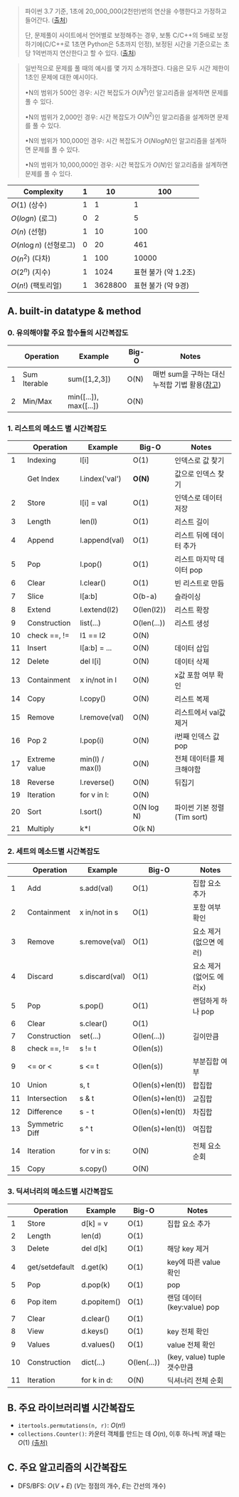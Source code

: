 > 파이썬 3.7 기준, 1초에 20_000_000(2천만)번의 연산을 수행한다고 가정하고 들어간다. ([출처](이코테))
> 
> 단, 문제풀이 사이트에서 언어별로 보정해주는 경우, 보통 C/C++의 5배로 보정하기에(C/C++로 1초면 Python은 5초까지 인정), 보정된 시간을 기준으로는 초당 1억번까지 연산한다고 할 수 있다. ([출처](https://gall.dcinside.com/mgallery/board/view/?id=ps&no=33010))

> 일반적으로 문제를 풀 때의 예시를 몇 가지 소개하겠다. 다음은 모두 시간 제한이 1초인 문제에 대한 예시이다. 
> 
> •N의 범위가 500인 경우: 시간 복잡도가 $O(N^3)$인 알고리즘을 설계하면 문제를 풀 수 있다. 
>
> •N의 범위가 2,000인 경우: 시간 복잡도가 $O(N^2)$인 알고리즘을 설계하면 문제를 풀 수 있다. 
>
> •N의 범위가 100,000인 경우: 시간 복잡도가 $O(NlogN)$인 알고리즘을 설계하면 문제를 풀 수 있다. 
>
> •N의 범위가 10,000,000인 경우: 시간 복잡도가 $O(N)$인 알고리즘을 설계하면 문제를 풀 수 있다.


| Complexity               | 1   | 10      | 100                  |
| ------------------------ | --- | ------- | -------------------- |
| $O(1)$ (상수)            | 1   | 1       | 1                    |
| $O(log n)$ (로그)        | 0   | 2       | 5                    |
| $O(n)$ (선형)            | 1   | 10      | 100                  |
| $O(n \log n)$ (선형로그) | 0   | 20      | 461                  |
| $O(n^2)$ (다차)          | 1   | 100     | 10000                |
| $O(2^n)$ (지수)          | 1   | 1024    | 표현 불가 (약 1.2조) |
| $O(n!)$ (팩토리얼)       | 1   | 3628800 | 표현 불가 (약 9경)   |



## A. built-in datatype & method

### 0. 유의해야할 주요 함수들의 시간복잡도
|     | Operation    | Example                | Big-O | Notes                                                                                                             |
| --- | ------------ | ---------------------- | ----- | ----------------------------------------------------------------------------------------------------------------- |
| 1   | Sum Iterable | sum([1,2,3])           | O(N)  | 매번 sum을 구하는 대신 누적합 기법 활용([참고](https://school.programmers.co.kr/learn/courses/30/lessons/178870)) |
| 2   | Min/Max      | min([...]), max([...]) | O(N)  |                                                                                                                   |

### 1. 리스트의 메소드 별 시간복잡도

|     | Operation     | Example         | Big-O       | Notes                      |
| --- | ------------- | --------------- | ----------- | -------------------------- |
| 1   | Indexing      | l[i]            | O(1)        | 인덱스로 값 찾기           |
|     | Get Index     | l.index('val')  | **O(N)**    | 값으로 인덱스 찾기         |
| 2   | Store         | l[i] = val      | O(1)        | 인덱스로 데이터 저장       |
| 3   | Length        | len(l)          | O(1)        | 리스트 길이                |
| 4   | Append        | l.append(val)   | O(1)        | 리스트 뒤에 데이터 추가    |
| 5   | Pop           | l.pop()         | O(1)        | 리스트 마지막 데이터 pop   |
| 6   | Clear         | l.clear()       | O(1)        | 빈 리스트로 만듬           |
| 7   | Slice         | l[a:b]          | O(b-a)      | 슬라이싱                   |
| 8   | Extend        | l.extend(l2)    | O(len(l2))  | 리스트 확장                |
| 9   | Construction  | list(...)       | O(len(...)) | 리스트 생성                |
| 10  | check ==, !=  | l1 == l2        | O(N)        |                            |
| 11  | Insert        | l[a:b] = ...    | O(N)        | 데이터 삽입                |
| 12  | Delete        | del l[i]        | O(N)        | 데이터 삭제                |
| 13  | Containment   | x in/not in l   | O(N)        | x값 포함 여부 확인         |
| 14  | Copy          | l.copy()        | O(N)        | 리스트 복제                |
| 15  | Remove        | l.remove(val)   | O(N)        | 리스트에서 val값 제거      |
| 16  | Pop 2         | l.pop(i)        | O(N)        | i번째 인덱스 값 pop        |
| 17  | Extreme value | min(l) / max(l) | O(N)        | 전체 데이터를 체크해야함   |
| 18  | Reverse       | l.reverse()     | O(N)        | 뒤집기                     |
| 19  | Iteration     | for v in l:     | O(N)        |                            |
| 20  | Sort          | l.sort()        | O(N log N)  | 파이썬 기본 정렬(Tim sort) |
| 21  | Multiply      | k*l             | O(k N)      |                            |



### 2. 세트의 메소드별 시간복잡도

|     | Operation      | Example        | Big-O            | Notes                   |
| --- | -------------- | -------------- | ---------------- | ----------------------- |
| 1   | Add            | s.add(val)     | O(1)             | 집합 요소 추가          |
| 2   | Containment    | x in/not in s  | O(1)             | 포함 여부 확인          |
| 3   | Remove         | s.remove(val)  | O(1)             | 요소 제거(없으면 에러)  |
| 4   | Discard        | s.discard(val) | O(1)             | 요소 제거(없어도 에러x) |
| 5   | Pop            | s.pop()        | O(1)             | 랜덤하게 하나 pop       |
| 6   | Clear          | s.clear()      | O(1)             |                         |
| 7   | Construction   | set(...)       | O(len(...))      | 길이만큼                |
| 8   | check ==, !=   | s != t         | O(len(s))        |                         |
| 9   | <= or <        | s <= t         | O(len(s))        | 부분집합 여부           |
| 10  | Union          | s, t           | O(len(s)+len(t)) | 합집합                  |
| 11  | Intersection   | s & t          | O(len(s)+len(t)) | 교집합                  |
| 12  | Difference     | s - t          | O(len(s)+len(t)) | 차집합                  |
| 13  | Symmetric Diff | s ^ t          | O(len(s)+len(t)) | 여집합                  |
| 14  | Iteration      | for v in s:    | O(N)             | 전체 요소 순회          |
| 15  | Copy           | s.copy()       | O(N)             |                         |



### 3. 딕셔너리의 메소드별 시간복잡도

|     | Operation      | Example     | Big-O       | Notes                       |
| --- | -------------- | ----------- | ----------- | --------------------------- |
| 1   | Store          | d[k] = v    | O(1)        | 집합 요소 추가              |
| 2   | Length         | len(d)      | O(1)        |                             |
| 3   | Delete         | del d[k]    | O(1)        | 해당 key 제거               |
| 4   | get/setdefault | d.get(k)    | O(1)        | key에 따른 value 확인       |
| 5   | Pop            | d.pop(k)    | O(1)        | pop                         |
| 6   | Pop item       | d.popitem() | O(1)        | 랜덤 데이터(key:value) pop  |
| 7   | Clear          | d.clear()   | O(1)        |                             |
| 8   | View           | d.keys()    | O(1)        | key 전체 확인               |
| 9   | Values         | d.values()  | O(1)        | value 전체 확인             |
| 10  | Construction   | dict(...)   | O(len(...)) | (key, value) tuple 갯수만큼 |
| 11  | Iteration      | for k in d: | O(N)        | 딕셔너리 전체 순회          |


## B. 주요 라이브러리별 시간복잡도
- `itertools.permutations(n, r)`: $O(n!)$
- `collections.Counter()`: 카운터 객체를 만드는 데 $O(n)$, 이후 하나씩 꺼낼 때는 $O(1)$ [(출처)](https://hyp.is/J2kzrhafEe-rHafkhA1NCA/stackoverflow.com/questions/42461840/what-is-the-time-complexity-of-collections-counter-in-python)



## C. 주요 알고리즘의 시간복잡도
- DFS/BFS: $O(V + E)$ ($V$는 정점의 개수, $E$는 간선의 개수)